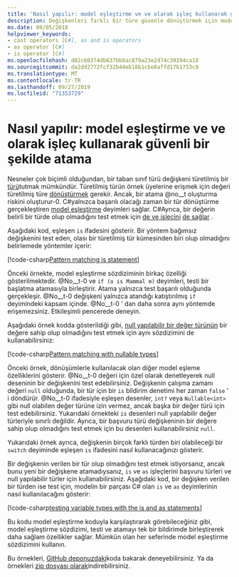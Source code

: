 ```yaml
---
title: 'Nasıl yapılır: model eşleştirme ve ve olarak işleç kullanarak güvenli bir şekilde atama'
description: Değişkenleri farklı bir türe güvenle dönüştürmek için model eşleştirme tekniklerini kullanmayı öğrenin. Türleri güvenli bir şekilde dönüştürmek için model eşleştirmeyi ve as işleçlerini da kullanabilirsiniz.
ms.date: 09/05/2018
helpviewer_keywords:
- cast operators [C#], as and is operators
- as operator [C#]
- is operator [C#]
ms.openlocfilehash: d82c60374db637bb8ac879a23e2d74c39194ca18
ms.sourcegitcommit: da2dd2772fcf32b44eb18b1cbe8affd17b1753c9
ms.translationtype: MT
ms.contentlocale: tr-TR
ms.lasthandoff: 09/27/2019
ms.locfileid: "71353729"
---
```

# <a name="how-to-safely-cast-by-using-pattern-matching-and-the-is-and-as-operators"></a>Nasıl yapılır: model eşleştirme ve ve olarak işleç kullanarak güvenli bir şekilde atama

Nesneler çok biçimli olduğundan, bir taban sınıf türü değişkeni türetilmiş bir [türü](../programming-guide/types/index.md)tutmak mümkündür. Türetilmiş türün örnek üyelerine erişmek için değeri türetilmiş türe [dönüştürmek](../programming-guide/types/casting-and-type-conversions.md) gerekir. Ancak, bir atama @no__t oluşturma riskini oluşturur-0. C#yalnızca başarılı olacağı zaman bir tür dönüştürme gerçekleştiren [model eşleştirme](../pattern-matching.md) deyimleri sağlar. C#Ayrıca, bir değerin belirli bir türde olup olmadığını test etmek için [de ve işlecini](../language-reference/operators/type-testing-and-cast.md#is-operator) [de sağlar](../language-reference/operators/type-testing-and-cast.md#as-operator) .

Aşağıdaki kod, eşleşen `is` ifadesini gösterir. Bir yöntem bağımsız değişkenini test eden, olası bir türetilmiş tür kümesinden biri olup olmadığını belirlemede yöntemler içerir:

[!code-csharp[Pattern matching is statement](../../../samples/snippets/csharp/how-to/safelycast/patternmatching/Program.cs#PatternMatchingIs)]

Önceki örnekte, model eşleştirme sözdiziminin birkaç özelliği gösterilmektedir. @No__t-0 ve `if (o is Mammal m)` deyimleri, testi bir başlatma atamasıyla birleştirir. Atama yalnızca test başarılı olduğunda gerçekleşir. @No__t-0 değişkeni yalnızca atandığı katıştırılmış `if` deyimindeki kapsam içinde. @No__t-0 ' dan daha sonra aynı yöntemde erişemezsiniz. Etkileşimli pencerede deneyin.

Aşağıdaki örnek kodda gösterildiği gibi, [null yapılabilir bir değer türünün](../programming-guide/nullable-types/index.md) bir değere sahip olup olmadığını test etmek için aynı sözdizimini de kullanabilirsiniz:

[!code-csharp[Pattern matching with nullable types](../../../samples/snippets/csharp/how-to/safelycast/nullablepatternmatching/Program.cs#PatternMatchingNullable)]

Önceki örnek, dönüşümlerle kullanılacak olan diğer model eşleme özelliklerini gösterir. @No__t-0 değeri için özel olarak denetleyerek null deseninin bir değişkenini test edebilirsiniz. Değişkenin çalışma zamanı değeri `null` olduğunda, bir tür için bir `is` bildirim denetimi her zaman `false` ' i döndürür. @No__t-0 ifadesiyle eşleşen desenler, `int?` veya `Nullable<int>` gibi null olabilen değer türüne izin vermez, ancak başka bir değer türü için test edebilirsiniz. Yukarıdaki örnekteki `is` desenleri null yapılabilir değer türleriyle sınırlı değildir. Ayrıca, bir başvuru türü değişkeninin bir değere sahip olup olmadığını test etmek için bu desenleri kullanabilirsiniz `null`.

Yukarıdaki örnek ayrıca, değişkenin birçok farklı türden biri olabileceği bir `switch` deyiminde eşleşen `is` ifadesini nasıl kullanacağınızı gösterir.

Bir değişkenin verilen bir tür olup olmadığını test etmek istiyorsanız, ancak bunu yeni bir değişkene atamadıysanız, `is` ve `as` işleçlerini başvuru türleri ve null yapılabilir türler için kullanabilirsiniz. Aşağıdaki kod, bir değişken verilen bir türden ise test için, modelin bir parçası C# olan `is` ve `as` deyimlerinin nasıl kullanılacağını gösterir:

[!code-csharp[testing variable types with the is and as statements](../../../samples/snippets/csharp/how-to/safelycast/asandis/Program.cs#IsAndAs)]

Bu kodu model eşleştirme koduyla karşılaştırarak görebileceğiniz gibi, model eşleştirme sözdizimi, testi ve atamayı tek bir bildirimde birleştirerek daha sağlam özellikler sağlar. Mümkün olan her seferinde model eşleştirme sözdizimini kullanın.

Bu örnekleri, [GitHub deponuzdaki](https://github.com/dotnet/samples/tree/master/snippets/csharp/how-to/safelycast)koda bakarak deneyebilirsiniz. Ya da örnekleri [zip dosyası olarak](https://github.com/dotnet/samples/raw/master/snippets/csharp/how-to/safelycast.zip)indirebilirsiniz.
